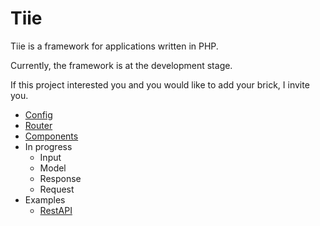 # Tiie
Tiie is a framework for applications written in PHP.

Currently, the framework is at the development stage.

If this project interested you and you would like to add your brick, I invite you.

* [Config](doc/components/config/README.md)
* [Router](doc/components/router/README.md)
* [Components](doc/components/components/README.md)
* In progress
    * Input
    * Model
    * Response
    * Request
* Examples
    * [RestAPI](doc/examples/rest-api/)
